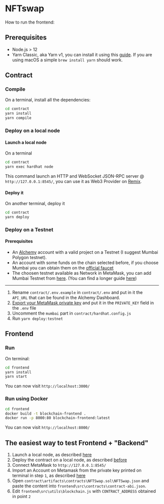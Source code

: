 # NFTswap

How to run the frontend:

## Prerequisites

* Node.js > 12
* Yarn Classic, aka Yarn v1, you can install it using this [guide](https://classic.yarnpkg.com/lang/en/docs/install/). If you are using macOS a simple `brew install yarn` should work.

## Contract

### Compile

On a terminal, install all the dependencies:

```bash
cd contract
yarn install
yarn compile
```

### Deploy on a local node

#### Launch a local node

On a terminal

```bash
cd contract
yarn exec hardhat node
```

This command launch an HTTP and WebSocket JSON-RPC server @ `http://127.0.0.1:8545/`, you can use it as Web3 Provider on [Remix](https://remix.ethereum.org/).

#### Deploy it

On another terminal, deploy it

```bash
cd contract
yarn deploy
```

### Deploy on a Testnet

#### Prerequisites

* An [Alchemy](https://www.alchemy.com/) account with a valid project on a Testnet (I suggest Mumbai Polygon testnet).
* An account with some funds on the chain selected before, if you choose Mumbai you can obtain them on the [official faucet](https://faucet.polygon.technology/)
* The choosen testnet available as Network in MetaMask, you can add Mumbai Testnet from [here](https://chainlist.org/). (You can find a longer guide [here](https://blog.pods.finance/guide-connecting-mumbai-testnet-to-your-metamask-87978071aca8))

---

1. Rename `contract/.env.example` in `contract/.env` and put in it the `API_URL` that can be found in the Alchemy Dashboard.
2. [Export your MetaMask private key](https://metamask.zendesk.com/hc/en-us/articles/360015289632-How-to-Export-an-Account-Private-Key) and put it in the `PRIVATE_KEY` field in the `.env` file
3. Uncomment the `mumbai` part in `contract/hardhat.config.js`
4. Run `yarn deploy:testnet`

## Frontend

### Run

On terminal:

```bash
cd frontend
yarn install
yarn start 
```

You can now visit `http://localhost:3000/`

### Run using Docker

```bash
cd frontend
docker build -t blockchain-frontend .
docker run -p 8000:80 blockchain-frontend:latest
```

You can now visit `http://localhost:8000/`

## The easiest way to test Frontend + "Backend"

1. Launch a local node, as described [here](#launch-a-local-node)
2. Deploy the contract on a local node, as described [before](#deploy-it)
3. Connect MetaMask to `http://127.0.0.1:8545/`
4. Import an Account on Metamask from the private key printed on terminal in step `1`, as described [here](https://metamask.zendesk.com/hc/en-us/articles/360015489331-How-to-import-an-Account)
5. Open `contract\artifacts\contracts\NFTSwap.sol\NFTSwap.json` and paste the content into `frontend\src\contracts\contract-abi.json`.
6. Edit `frontend\src\utils\blockchain.js` with `CONTRACT_ADDRESS` obtained in point `2`
